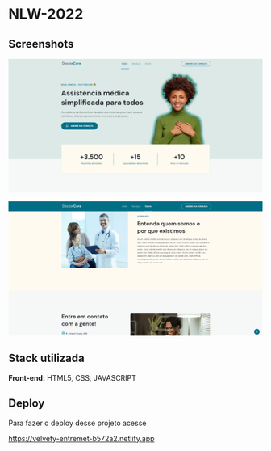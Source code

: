 # NLW-2022

## Screenshots

![App Screenshot](./Assets/IMG-SITE01.png)
<br/>

![App Screenshot](./Assets/IMG-SITE02.png)

## Stack utilizada

**Front-end:** HTML5, CSS, JAVASCRIPT


## Deploy

Para fazer o deploy desse projeto acesse

  https://velvety-entremet-b572a2.netlify.app




